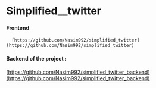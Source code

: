 # Simplified__twitter 

#### Frontend 
      [https://github.com/Nasim992/simplified_twitter](https://github.com/Nasim992/simplified_twitter)

#### Backend of the project  :
   [https://github.com/Nasim992/simplified_twitter_backend](https://github.com/Nasim992/simplified_twitter_backend)